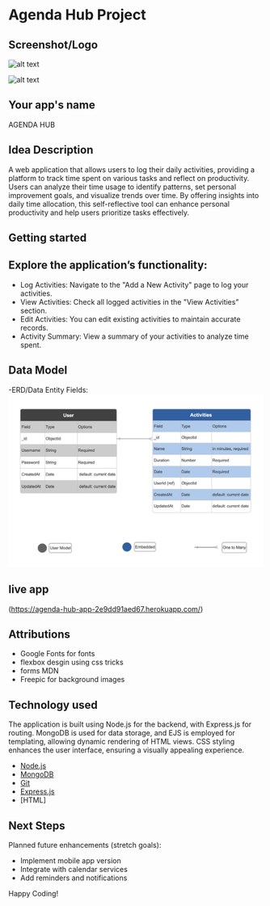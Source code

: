 # Agenda Hub Project

## Screenshot/Logo 
![alt text](<images/Screenshot 2024-10-30 at 10.36.27 PM.png>)

![alt text](<images/Screenshot 2024-10-30 at 10.36.01 PM.png>)

## Your app's name
AGENDA HUB 

## Idea Description
A web application that allows users to log their daily activities, providing a platform to track time spent on various tasks and reflect on productivity. Users can analyze their time usage to identify patterns, set personal improvement goals, and visualize trends over time. By offering insights into daily time allocation, this self-reflective tool can enhance personal productivity and help users prioritize tasks effectively.

## Getting started
## Explore the application’s functionality:
- Log Activities: Navigate to the "Add a New Activity" page to log your activities.
- View Activities: Check all logged activities in the "View Activities" section.
- Edit Activities: You can edit existing activities to maintain accurate records.
- Activity Summary: View a summary of your activities to analyze time spent.

## Data Model
-ERD/Data Entity Fields:
![alt text](<images/ERD diagram.png>)

## live app
(https://agenda-hub-app-2e9dd91aed67.herokuapp.com/)

## Attributions
- Google Fonts for fonts
- flexbox desgin using css tricks
- forms MDN
- Freepic for background images

## Technology used
The application is built using Node.js for the backend, with Express.js for routing. MongoDB is used for data storage, and EJS is employed for templating, allowing dynamic rendering of HTML views.
CSS styling enhances the user interface, ensuring a visually appealing experience.

- [Node.js](https://nodejs.org/) 
- [MongoDB](https://www.mongodb.com/) 
- [Git](https://git-scm.com/) 
- [Express.js](https://expressjs.com/())
- [HTML]

## Next Steps
Planned future enhancements (stretch goals):
- Implement mobile app version
- Integrate with calendar services
- Add reminders and notifications



Happy Coding!
